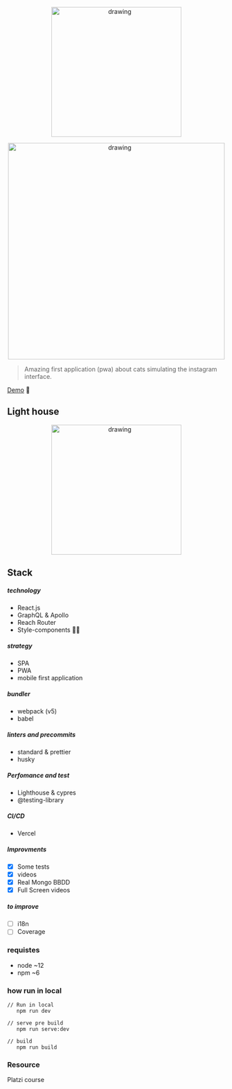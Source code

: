 
<p align="center">
<img algin="center" src="https://res.cloudinary.com/kappys/image/upload/v1631628667/petgram/readme/oie_j6SySfbtEJxo_q21nfe.png" alt="drawing" width="300"/>
</p>

<p align="center">
<img src="https://res.cloudinary.com/kappys/image/upload/v1631624764/petgram/readme/login_uxb28p.png" alt="drawing" width="500"/>
</p>

> Amazing first application (pwa) about cats simulating the instagram interface.



[Demo](petgram-kappys1.vercel.app/) 🐶

## Light house
<p align="center">
<img src="https://res.cloudinary.com/kappys/image/upload/v1631631605/petgram/readme/Captura_de_pantalla_2021-09-14_a_las_16.58.52_yl0gtn.png" alt="drawing" width="300"/>
</p>

## Stack

##### technology
- React.js
- GraphQL & Apollo
- Reach Router
- Style-components 💅🏽

##### strategy 
- SPA
- PWA
- mobile first application

##### bundler
  - webpack (v5)
  - babel

##### linters and precommits
- standard & prettier
- husky
##### Perfomance and test
- Lighthouse & cypres
- @testing-library
##### CI/CD 
- Vercel
##### Improvments
- [x] Some tests
- [x] videos
- [x] Real Mongo BBDD
- [x] Full Screen videos

##### to improve
- [ ] i18n
- [ ] Coverage
### requistes
- node ~12
- npm ~6
### how run in local
```node
// Run in local
   npm run dev

// serve pre build
   npm run serve:dev

// build
   npm run build
```

### Resource
Platzi course
